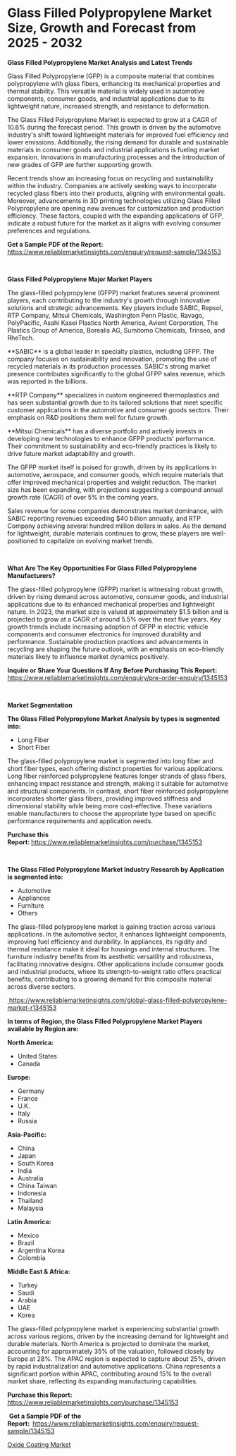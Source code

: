 <p><h1>Glass Filled Polypropylene Market Size, Growth and Forecast from 2025 - 2032</h1></p><p><strong>Glass Filled Polypropylene Market Analysis and Latest Trends</strong></p>
<p><p>Glass Filled Polypropylene (GFP) is a composite material that combines polypropylene with glass fibers, enhancing its mechanical properties and thermal stability. This versatile material is widely used in automotive components, consumer goods, and industrial applications due to its lightweight nature, increased strength, and resistance to deformation.</p><p>The Glass Filled Polypropylene Market is expected to grow at a CAGR of 10.6% during the forecast period. This growth is driven by the automotive industry's shift toward lightweight materials for improved fuel efficiency and lower emissions. Additionally, the rising demand for durable and sustainable materials in consumer goods and industrial applications is fueling market expansion. Innovations in manufacturing processes and the introduction of new grades of GFP are further supporting growth.</p><p>Recent trends show an increasing focus on recycling and sustainability within the industry. Companies are actively seeking ways to incorporate recycled glass fibers into their products, aligning with environmental goals. Moreover, advancements in 3D printing technologies utilizing Glass Filled Polypropylene are opening new avenues for customization and production efficiency. These factors, coupled with the expanding applications of GFP, indicate a robust future for the market as it aligns with evolving consumer preferences and regulations.</p></p>
<p><strong>Get a Sample PDF of the Report:&nbsp;</strong> <a href="https://www.reliablemarketinsights.com/enquiry/request-sample/1345153?utm_campaign=3289&utm_medium=2&utm_source=Github&utm_content=ia&utm_term=31032025&utm_id=glass-filled-polypropylene">https://www.reliablemarketinsights.com/enquiry/request-sample/1345153</a></p>
<p>&nbsp;</p>
<p><strong>Glass Filled Polypropylene Major Market Players</strong></p>
<p><p>The glass-filled polypropylene (GFPP) market features several prominent players, each contributing to the industry's growth through innovative solutions and strategic advancements. Key players include SABIC, Repsol, RTP Company, Mitsui Chemicals, Washington Penn Plastic, Ravago, PolyPacific, Asahi Kasei Plastics North America, Avient Corporation, The Plastics Group of America, Borealis AG, Sumitomo Chemicals, Trinseo, and RheTech.</p><p>**SABIC** is a global leader in specialty plastics, including GFPP. The company focuses on sustainability and innovation, promoting the use of recycled materials in its production processes. SABIC's strong market presence contributes significantly to the global GFPP sales revenue, which was reported in the billions.</p><p>**RTP Company** specializes in custom engineered thermoplastics and has seen substantial growth due to its tailored solutions that meet specific customer applications in the automotive and consumer goods sectors. Their emphasis on R&D positions them well for future growth.</p><p>**Mitsui Chemicals** has a diverse portfolio and actively invests in developing new technologies to enhance GFPP products' performance. Their commitment to sustainability and eco-friendly practices is likely to drive future market adaptability and growth.</p><p>The GFPP market itself is poised for growth, driven by its applications in automotive, aerospace, and consumer goods, which require materials that offer improved mechanical properties and weight reduction. The market size has been expanding, with projections suggesting a compound annual growth rate (CAGR) of over 5% in the coming years.</p><p>Sales revenue for some companies demonstrates market dominance, with SABIC reporting revenues exceeding $40 billion annually, and RTP Company achieving several hundred million dollars in sales. As the demand for lightweight, durable materials continues to grow, these players are well-positioned to capitalize on evolving market trends.</p></p>
<p>&nbsp;</p>
<p><strong>What Are The Key Opportunities For Glass Filled Polypropylene Manufacturers?</strong></p>
<p><p>The glass-filled polypropylene (GFPP) market is witnessing robust growth, driven by rising demand across automotive, consumer goods, and industrial applications due to its enhanced mechanical properties and lightweight nature. In 2023, the market size is valued at approximately $1.5 billion and is projected to grow at a CAGR of around 5.5% over the next five years. Key growth trends include increasing adoption of GFPP in electric vehicle components and consumer electronics for improved durability and performance. Sustainable production practices and advancements in recycling are shaping the future outlook, with an emphasis on eco-friendly materials likely to influence market dynamics positively.</p></p>
<p><strong>Inquire or Share Your Questions If Any Before Purchasing This Report:</strong> <a href="https://www.reliablemarketinsights.com/enquiry/pre-order-enquiry/1345153?utm_campaign=3289&utm_medium=2&utm_source=Github&utm_content=ia&utm_term=31032025&utm_id=glass-filled-polypropylene">https://www.reliablemarketinsights.com/enquiry/pre-order-enquiry/1345153</a></p>
<p>&nbsp;</p>
<p><strong>Market Segmentation</strong></p>
<p><strong>The Glass Filled Polypropylene Market Analysis by types is segmented into:</strong></p>
<p><ul><li>Long Fiber</li><li>Short Fiber</li></ul></p>
<p><p>The glass-filled polypropylene market is segmented into long fiber and short fiber types, each offering distinct properties for various applications. Long fiber reinforced polypropylene features longer strands of glass fibers, enhancing impact resistance and strength, making it suitable for automotive and structural components. In contrast, short fiber reinforced polypropylene incorporates shorter glass fibers, providing improved stiffness and dimensional stability while being more cost-effective. These variations enable manufacturers to choose the appropriate type based on specific performance requirements and application needs.</p></p>
<p><strong>Purchase this Report:&nbsp;</strong><a href="https://www.reliablemarketinsights.com/purchase/1345153?utm_campaign=3289&utm_medium=2&utm_source=Github&utm_content=ia&utm_term=31032025&utm_id=glass-filled-polypropylene">https://www.reliablemarketinsights.com/purchase/1345153</a></p>
<p>&nbsp;</p>
<p><strong>The Glass Filled Polypropylene Market Industry Research by Application is segmented into:</strong></p>
<p><ul><li>Automotive</li><li>Appliances</li><li>Furniture</li><li>Others</li></ul></p>
<p><p>The glass-filled polypropylene market is gaining traction across various applications. In the automotive sector, it enhances lightweight components, improving fuel efficiency and durability. In appliances, its rigidity and thermal resistance make it ideal for housings and internal structures. The furniture industry benefits from its aesthetic versatility and robustness, facilitating innovative designs. Other applications include consumer goods and industrial products, where its strength-to-weight ratio offers practical benefits, contributing to a growing demand for this composite material across diverse sectors.</p></p>
<p><a href="https://www.reliablemarketinsights.com/global-glass-filled-polypropylene-market-r1345153?utm_campaign=3289&utm_medium=2&utm_source=Github&utm_content=ia&utm_term=31032025&utm_id=glass-filled-polypropylene">&nbsp;https://www.reliablemarketinsights.com/global-glass-filled-polypropylene-market-r1345153</a></p>
<p><strong>In terms of Region, the Glass Filled Polypropylene Market Players available by Region are:</strong></p>
<p>
    <p> <strong> North America: </strong>
        <ul>
            <li>United States</li>
            <li>Canada</li>
        </ul>
        </p> 
    <p> <strong> Europe: </strong>
        <ul>
            <li>Germany</li>
            <li>France</li>
            <li>U.K.</li>
            <li>Italy</li>
            <li>Russia</li>
        </ul>
        </p> 
    <p> <strong> Asia-Pacific: </strong>
        <ul>
            <li>China</li>
            <li>Japan</li>
            <li>South Korea</li>
            <li>India</li>
            <li>Australia</li>
            <li>China Taiwan</li>
            <li>Indonesia</li>
            <li>Thailand</li>
            <li>Malaysia</li>
        </ul>
        </p> 
    <p> <strong> Latin America: </strong>
        <ul>
            <li>Mexico</li>
            <li>Brazil</li>
            <li>Argentina Korea</li>
            <li>Colombia</li>
        </ul>
        </p> 
    <p> <strong> Middle East & Africa: </strong>
        <ul>
            <li>Turkey</li>
            <li>Saudi</li>
            <li>Arabia</li>
            <li>UAE</li>
            <li>Korea</li>
        </ul>
    </p>
    </p>
<p><p>The glass-filled polypropylene market is experiencing substantial growth across various regions, driven by the increasing demand for lightweight and durable materials. North America is projected to dominate the market, accounting for approximately 35% of the valuation, followed closely by Europe at 28%. The APAC region is expected to capture about 25%, driven by rapid industrialization and automotive applications. China represents a significant portion within APAC, contributing around 15% to the overall market share, reflecting its expanding manufacturing capabilities.</p></p>
<p><strong>Purchase this Report: </strong><a href="https://www.reliablemarketinsights.com/purchase/1345153?utm_campaign=3289&utm_medium=2&utm_source=Github&utm_content=ia&utm_term=31032025&utm_id=glass-filled-polypropylene">https://www.reliablemarketinsights.com/purchase/1345153</a></p>
<p>&nbsp;<strong>Get a Sample PDF of the Report:&nbsp;&nbsp;</strong><a href="https://www.reliablemarketinsights.com/enquiry/request-sample/1345153?utm_campaign=3289&utm_medium=2&utm_source=Github&utm_content=ia&utm_term=31032025&utm_id=glass-filled-polypropylene">https://www.reliablemarketinsights.com/enquiry/request-sample/1345153</a></p>
<p><strong></strong></p>
<p><p><a href="https://github.com/porstheftyux/Market-Research-Report-List-1/blob/main/oxide-coating-market.md?utm_campaign=3289&utm_medium=2&utm_source=Github&utm_content=ia&utm_term=31032025&utm_id=glass-filled-polypropylene">Oxide Coating Market</a></p></p>